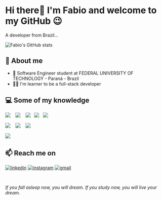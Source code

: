 
# Hi there👋 I'm Fabio and welcome to my GitHub 😉
A developer from Brazil...

![Fabio's GitHub stats](https://github-readme-stats.vercel.app/api?username=devfabiomats&show_icons=true&theme=dracula&hide_rank=true)

## 🚀 About me
- 🏫 Software Engineer student at FEDERAL UNIVERSITY OF TECHNOLOGY - Paraná - Brazil
- ✍🏼 I'm learner to be a full-stack developer 

## 💻 Some of my knowledge
<p>
  <img src="https://img.shields.io/badge/node.js-6DA55F?style=for-the-badge&logo=node.js&logoColor=white" />&nbsp;&nbsp;&nbsp;
  <img src="https://img.shields.io/badge/python-3670A0?style=for-the-badge&logo=python&logoColor=ffdd54" />&nbsp;&nbsp;&nbsp;
  <img src="https://img.shields.io/badge/java-%23ED8B00.svg?style=for-the-badge&logo=openjdk&logoColor=white" />&nbsp;&nbsp;
  <img src="https://img.shields.io/badge/c++-%2300599C.svg?style=for-the-badge&logo=c%2B%2B&logoColor=white" />&nbsp;&nbsp;
  <img src="https://img.shields.io/badge/c-%2300599C.svg?style=for-the-badge&logo=c&logoColor=white" />&nbsp;&nbsp;
</p>
<p>
  <img src="https://img.shields.io/badge/javascript-%23323330.svg?style=for-the-badge&logo=javascript&logoColor=%23F7DF1E" />&nbsp;&nbsp;&nbsp;
  <img src="https://img.shields.io/badge/html5-%23E34F26.svg?style=for-the-badge&logo=html5&logoColor=white" />&nbsp;&nbsp;&nbsp;
  <img src="https://img.shields.io/badge/css3-%231572B6.svg?style=for-the-badge&logo=css3&logoColor=white" />&nbsp;&nbsp;
</p>
<p>
  <img src="https://img.shields.io/badge/mysql-4479A1.svg?style=for-the-badge&logo=mysql&logoColor=white" />&nbsp;&nbsp;&nbsp;
</p>


## 📫 Reach me on
[![linkedin](https://img.shields.io/badge/linkedin-0A66C2?style=for-the-badge&logo=linkedin&logoColor=white)](https://www.linkedin.com/in/fabioeizomatsumoto/) 
[![instagram](https://img.shields.io/badge/Instagram-E4405F?style=for-the-badge&logo=instagram&logoColor=white)](https://instagram.com/fabao.mats) 
[![gmail](https://img.shields.io/badge/Gmail-D14836?style=for-the-badge&logo=gmail&logoColor=white)](https://mail.google.com/mail/u/0/?tab=rm&ogbl#inbox) 

<br>

_If you fall asleep now, you will dream. If you study now, you will live your dream._
